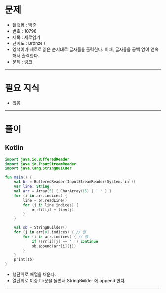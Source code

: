 # 문제
- 플랫폼 : 백준
- 번호 : 10798
- 제목 : 세로읽기
- 난이도 : Bronze 1
- 영석이가 세로로 읽은 순서대로 글자들을 출력한다. 이때, 글자들을 공백 없이 연속해서 출력한다.
- 문제 : <a href="https://www.acmicpc.net/problem/10798" target="_blank">링크</a>

---

# 필요 지식
- 없음

---

# 풀이
## Kotlin
```kotlin
import java.io.BufferedReader
import java.io.InputStreamReader
import java.lang.StringBuilder

fun main() {
    val br = BufferedReader(InputStreamReader(System.`in`))
    var line: String
    val arr = Array(5) { CharArray(15) { ' ' } }
    for (i in arr.indices) {
        line = br.readLine()
        for (j in line.indices) {
            arr[i][j] = line[j]
        }
    }

    val sb = StringBuilder()
    for (j in arr[0].indices) { // 열
        for (i in arr.indices) { // 행
            if (arr[i][j] == ' ') continue
            sb.append(arr[i][j])
        }
    }
    print(sb)
}
```
- 행단위로 배열을 채운다.
- 열단위로 이중 for문을 돌면서 StringBuilder 에 append 한다.

---
